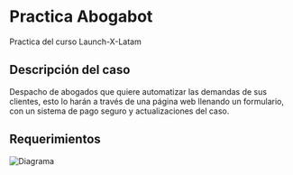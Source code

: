 # Practica <spam>Abogabot</spam>
Practica del curso Launch-X-Latam
## Descripción del caso
Despacho de abogados que quiere automatizar las demandas de sus clientes, esto lo harán a través de una página web llenando un formulario, con un sistema de pago seguro y actualizaciones del caso.
## Requerimientos

![Diagrama](https://github.com/LaMazorca/practicaProgramaci-nFrontEnd/blob/main/diagramaAbogaBot.png)
